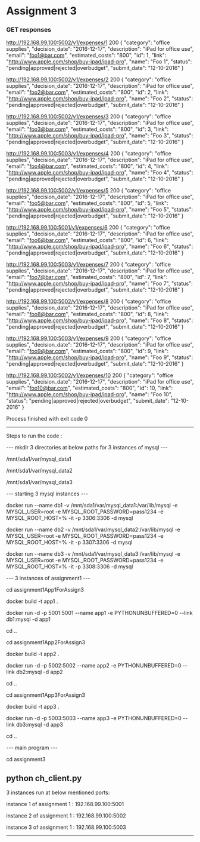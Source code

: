 # Assignment 3

### GET responses

http://192.168.99.100:5002/v1/expenses/1 200
{
  "category": "office supplies", 
  "decision_date": "2016-12-17",
  "description": "iPad for office use", 
  "email": "foo1@bar.com", 
  "estimated_costs": "800", 
  "id": 1, 
  "link": "http://www.apple.com/shop/buy-ipad/ipad-pro", 
  "name": "Foo 1", 
  "status": "pending|approved|rejected|overbudget", 
  "submit_date": "12-10-2016"
}

http://192.168.99.100:5002/v1/expenses/2 200
{
  "category": "office supplies", 
  "decision_date": "2016-12-17", 
  "description": "iPad for office use", 
  "email": "foo2@bar.com", 
  "estimated_costs": "800", 
  "id": 2, 
  "link": "http://www.apple.com/shop/buy-ipad/ipad-pro", 
  "name": "Foo 2", 
  "status": "pending|approved|rejected|overbudget",
  "submit_date": "12-10-2016"
}

http://192.168.99.100:5002/v1/expenses/3 200
{
  "category": "office supplies", 
  "decision_date": "2016-12-17", 
  "description": "iPad for office use", 
  "email": "foo3@bar.com", 
  "estimated_costs": "800", 
  "id": 3, 
  "link": "http://www.apple.com/shop/buy-ipad/ipad-pro", 
  "name": "Foo 3", 
  "status": "pending|approved|rejected|overbudget", 
  "submit_date": "12-10-2016"
}

http://192.168.99.100:5003/v1/expenses/4 200
{
  "category": "office supplies", 
  "decision_date": "2016-12-17", 
  "description": "iPad for office use", 
  "email": "foo4@bar.com", 
  "estimated_costs": "800", 
  "id": 4, 
  "link": "http://www.apple.com/shop/buy-ipad/ipad-pro", 
  "name": "Foo 4", 
  "status": "pending|approved|rejected|overbudget", 
  "submit_date": "12-10-2016"
}

http://192.168.99.100:5002/v1/expenses/5 200
{
  "category": "office supplies", 
  "decision_date": "2016-12-17", 
  "description": "iPad for office use", 
  "email": "foo5@bar.com", 
  "estimated_costs": "800", 
  "id": 5, 
  "link": "http://www.apple.com/shop/buy-ipad/ipad-pro", 
  "name": "Foo 5", 
  "status": "pending|approved|rejected|overbudget", 
  "submit_date": "12-10-2016"
}

http://192.168.99.100:5001/v1/expenses/6 200
{
  "category": "office supplies", 
  "decision_date": "2016-12-17", 
  "description": "iPad for office use", 
  "email": "foo6@bar.com", 
  "estimated_costs": "800", 
  "id": 6, 
  "link": "http://www.apple.com/shop/buy-ipad/ipad-pro", 
  "name": "Foo 6", 
  "status": "pending|approved|rejected|overbudget", 
  "submit_date": "12-10-2016"
}

http://192.168.99.100:5003/v1/expenses/7 200
{
  "category": "office supplies", 
  "decision_date": "2016-12-17", 
  "description": "iPad for office use", 
  "email": "foo7@bar.com", 
  "estimated_costs": "800", 
  "id": 7, 
  "link": "http://www.apple.com/shop/buy-ipad/ipad-pro", 
  "name": "Foo 7", 
  "status": "pending|approved|rejected|overbudget", 
  "submit_date": "12-10-2016"
}

http://192.168.99.100:5002/v1/expenses/8 200
{
  "category": "office supplies", 
  "decision_date": "2016-12-17", 
  "description": "iPad for office use", 
  "email": "foo8@bar.com", 
  "estimated_costs": "800", 
  "id": 8, 
  "link": "http://www.apple.com/shop/buy-ipad/ipad-pro", 
  "name": "Foo 8", 
  "status": "pending|approved|rejected|overbudget", 
  "submit_date": "12-10-2016"
}

http://192.168.99.100:5003/v1/expenses/9 200
{
  "category": "office supplies", 
  "decision_date": "2016-12-17", 
  "description": "iPad for office use", 
  "email": "foo9@bar.com", 
  "estimated_costs": "800", 
  "id": 9, 
  "link": "http://www.apple.com/shop/buy-ipad/ipad-pro", 
  "name": "Foo 9", 
  "status": "pending|approved|rejected|overbudget", 
  "submit_date": "12-10-2016"
}

http://192.168.99.100:5002/v1/expenses/10 200
{
  "category": "office supplies", 
  "decision_date": "2016-12-17", 
  "description": "iPad for office use", 
  "email": "foo10@bar.com", 
  "estimated_costs": "800", 
  "id": 10, 
  "link": "http://www.apple.com/shop/buy-ipad/ipad-pro", 
  "name": "Foo 10", 
  "status": "pending|approved|rejected|overbudget", 
  "submit_date": "12-10-2016"
}


Process finished with exit code 0

------------------------------------------------------------------------------------------
Steps to run the code :

--- mkdir 3 directories at below paths for 3 instances of mysql ---

/mnt/sda1/var/mysql_data1

/mnt/sda1/var/mysql_data2

/mnt/sda1/var/mysql_data3


--- starting 3 mysql instances ---

docker run --name db1 -v /mnt/sda1/var/mysql_data1:/var/lib/mysql -e MYSQL_USER=root -e MYSQL_ROOT_PASSWORD=pass1234 -e MYSQL_ROOT_HOST=% -it -p 3306:3306 -d mysql

docker run --name db2 -v /mnt/sda1/var/mysql_data2:/var/lib/mysql -e MYSQL_USER=root -e MYSQL_ROOT_PASSWORD=pass1234 -e MYSQL_ROOT_HOST=% -it -p 3307:3306 -d mysql

docker run --name db3 -v /mnt/sda1/var/mysql_data3:/var/lib/mysql -e MYSQL_USER=root -e MYSQL_ROOT_PASSWORD=pass1234 -e MYSQL_ROOT_HOST=% -it -p 3308:3306 -d mysql

--- 3 instances of assignment1 ---

cd assignment1App1ForAssign3

docker build -t app1 .

docker run -d -p 5001:5001 --name app1 -e PYTHONUNBUFFERED=0 --link db1:mysql -d app1

cd ..


cd assignment1App2ForAssign3

docker build -t app2 .

docker run -d -p 5002:5002 --name app2 -e PYTHONUNBUFFERED=0 --link db2:mysql -d app2

cd ..


cd assignment1App3ForAssign3

docker build -t app3 .

docker run -d -p 5003:5003 --name app3 -e PYTHONUNBUFFERED=0 --link db3:mysql -d app3

cd ..


--- main program ---

cd assignment3

python ch_client.py
---------------------------------------------------------------------------------------------------------------------

3 instances run at below mentioned ports:

instance 1 of assignment 1 : 192.168.99.100:5001

instance 2 of assignment 1 : 192.168.99.100:5002

instance 3 of assignment 1 : 192.168.99.100:5003

---------------------------------------------------------------------------------------------------------------------
